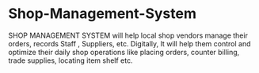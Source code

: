 # Shop-Management-System
SHOP MANAGEMENT SYSTEM  will help local shop vendors manage their orders, records Staff , Suppliers, etc. Digitally, It will help them control and optimize their  daily shop operations like placing orders, counter billing, trade supplies, locating item shelf etc.
